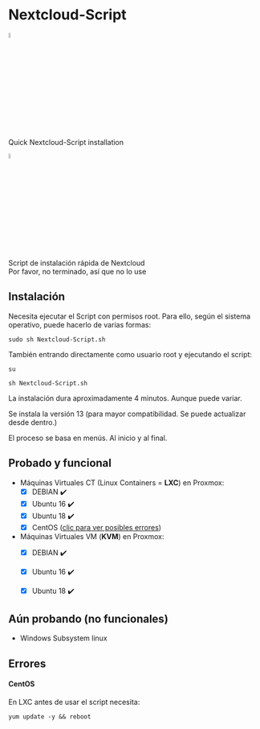 # Nextcloud-Script
<a href="#"><img src="https://images.emojiterra.com/twitter/v11/512px/1f1fa-1f1f8.png" alt="usa" width="5%"></a>

Quick Nextcloud-Script installation 

<a href="#instalación"><img src="https://images.emojiterra.com/twitter/v11/128px/1f1ea-1f1f8.png" alt="spanish" width="5%"></a>

Script de instalación rápida de Nextcloud<br>
Por favor, no terminado, así que no lo use

## Instalación

Necesita ejecutar el Script con permisos root. Para ello, según el sistema operativo, puede hacerlo de varias formas:

```
sudo sh Nextcloud-Script.sh
```

También entrando directamente como usuario root y ejecutando el script:

```
su
```
```
sh Nextcloud-Script.sh
```

La instalación dura aproximadamente 4 minutos. Aunque puede variar.

Se instala la versión 13 (para mayor compatibilidad. Se puede actualizar desde dentro.)

El proceso se basa en menús. Al inicio y al final. 

## Probado y funcional

- Máquinas Virtuales CT (Linux Containers = **LXC**) en Proxmox:
  - [x]  DEBIAN  :heavy_check_mark:
  - [x]  Ubuntu 16  :heavy_check_mark:
  - [x]  Ubuntu 18  :heavy_check_mark:
  - [x]  CentOS  (<a href="#errores">clic para ver posibles errores</a>)
- Máquinas Virtuales VM (**KVM**) en Proxmox: 
  - [x]  DEBIAN  :heavy_check_mark:
  - [x]  Ubuntu 16  :heavy_check_mark:
  - [x]  Ubuntu 18  :heavy_check_mark:


## Aún probando (no funcionales)

- Windows Subsystem linux

## Errores

#### CentOS
En LXC antes de usar el script necesita:
```
yum update -y && reboot
```




